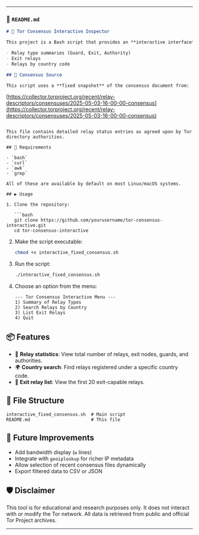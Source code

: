 
---

### 📄 `README.md`

```markdown
# 🧅 Tor Consensus Interactive Inspector

This project is a Bash script that provides an **interactive interface** to explore the Tor network consensus. It downloads a specified consensus file from [Tor Project's CollecTor](https://collector.torproject.org) and lets you inspect relay information such as:

- Relay type summaries (Guard, Exit, Authority)
- Exit relays
- Relays by country code

## 🔗 Consensus Source

This script uses a **fixed snapshot** of the consensus document from:

```

[https://collector.torproject.org/recent/relay-descriptors/consensuses/2025-05-03-16-00-00-consensus](https://collector.torproject.org/recent/relay-descriptors/consensuses/2025-05-03-16-00-00-consensus)

````

This file contains detailed relay status entries as agreed upon by Tor directory authorities.

## 🧰 Requirements

- `bash`
- `curl`
- `awk`
- `grep`

All of these are available by default on most Linux/macOS systems.

## ▶️ Usage

1. Clone the repository:

   ```bash
   git clone https://github.com/yourusername/tor-consensus-interactive.git
   cd tor-consensus-interactive
````

2. Make the script executable:

   ```bash
   chmod +x interactive_fixed_consensus.sh
   ```

3. Run the script:

   ```bash
   ./interactive_fixed_consensus.sh
   ```

4. Choose an option from the menu:

   ```
   --- Tor Consensus Interactive Menu ---
   1) Summary of Relay Types
   2) Search Relays by Country
   3) List Exit Relays
   4) Quit
   ```

## 📦 Features

* 🧮 **Relay statistics**: View total number of relays, exit nodes, guards, and authorities.
* 🌍 **Country search**: Find relays registered under a specific country code.
* 🚪 **Exit relay list**: View the first 20 exit-capable relays.

## 📁 File Structure

```
interactive_fixed_consensus.sh  # Main script
README.md                       # This file
```

## 🚀 Future Improvements

* Add bandwidth display (`w` lines)
* Integrate with `geoiplookup` for richer IP metadata
* Allow selection of recent consensus files dynamically
* Export filtered data to CSV or JSON

## 🛡 Disclaimer

This tool is for educational and research purposes only. It does not interact with or modify the Tor network. All data is retrieved from public and official Tor Project archives.

---

